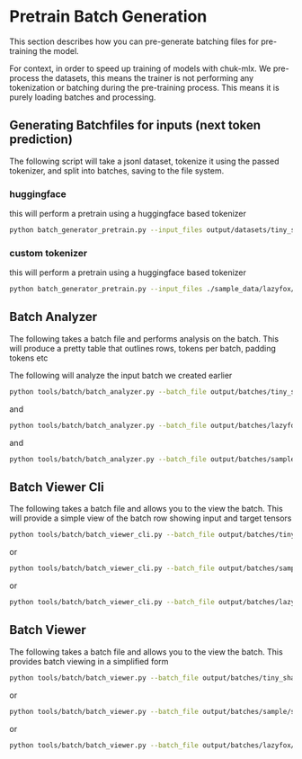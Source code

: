 # Pretrain Batch Generation
This section describes how you can pre-generate batching files for pre-training the model.

For context, in order to speed up training of models with chuk-mlx.  We pre-process the datasets, this means the trainer is not performing any tokenization or batching during the pre-training process.  This means it is purely loading batches and processing.

## Generating Batchfiles for inputs (next token prediction)
The following script will take a jsonl dataset, tokenize it using the passed tokenizer, and split into batches, saving to the file system.

### huggingface
this will perform a pretrain using a huggingface based tokenizer

```bash
python batch_generator_pretrain.py --input_files output/datasets/tiny_shakespeare.jsonl --tokenizer mistralai/Mistral-7B-Instruct-v0.2 --output_directory ./output/batches/tiny_shakespeare --file_prefix tiny_shakespeare --max_sequence_length 4096 --batch_size 64 --regenerate_batches
```

### custom tokenizer
this will perform a pretrain using a huggingface based tokenizer

```bash
python batch_generator_pretrain.py --input_files ./sample_data/lazyfox/lazyfox_train.jsonl --tokenizer lazyfox --output_directory ./output/batches/lazyfox --file_prefix lazyfox --max_sequence_length 12 --batch_size 2 --regenerate_batches
```

## Batch Analyzer
The following takes a batch file and performs analysis on the batch.
This will produce a pretty table that outlines rows, tokens per batch, padding tokens etc

The following will analyze the input batch we created earlier

```bash
python tools/batch/batch_analyzer.py --batch_file output/batches/tiny_shakespeare/tiny_shakespeare_batch_0001.npz --tokenizer mistralai/Mistral-7B-Instruct-v0.2
```

and

```bash
python tools/batch/batch_analyzer.py --batch_file output/batches/lazyfox/lazyfox_batch_0001.npz --tokenizer lazyfox
```

and

```bash
python tools/batch/batch_analyzer.py --batch_file output/batches/sample/sample_batch_0001.npz --tokenizer ibm-granite/granite-3b-code-instruct
```


## Batch Viewer Cli
The following takes a batch file and allows you to the view the batch.
This will provide a simple view of the batch row showing input and target tensors

```bash
python tools/batch/batch_viewer_cli.py --batch_file output/batches/tiny_shakespeare/tiny_shakespeare_batch_0001.npz --tokenizer mistralai/Mistral-7B-Instruct-v0.2
```

or

```bash
python tools/batch/batch_viewer_cli.py --batch_file output/batches/sample/sample_batch_0001.npz --tokenizer ibm-granite/granite-3b-code-instruct
```

or

```bash
python tools/batch/batch_viewer_cli.py --batch_file output/batches/lazyfox/lazyfox_batch_0001.npz --tokenizer lazyfox
```


## Batch Viewer
The following takes a batch file and allows you to the view the batch.
This provides batch viewing in a simplified form

```bash
python tools/batch/batch_viewer.py --batch_file output/batches/tiny_shakespeare/tiny_shakespeare_batch_0001.npz --tokenizer mistralai/Mistral-7B-Instruct-v0.2
```

or

```bash
python tools/batch/batch_viewer.py --batch_file output/batches/sample/sample_batch_0001.npz --tokenizer ibm-granite/granite-3b-code-instruct
```

or

```bash
python tools/batch/batch_viewer.py --batch_file output/batches/lazyfox/lazyfox_batch_0001.npz --tokenizer lazyfox
```

